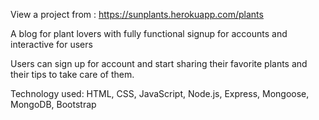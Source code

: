 View a project from : 
https://sunplants.herokuapp.com/plants

A blog for plant lovers with fully functional signup for accounts and interactive for users

Users can sign up for account and start sharing their favorite plants and their tips to take care of them.

Technology used: HTML, CSS, JavaScript, Node.js, Express, Mongoose, MongoDB, Bootstrap
